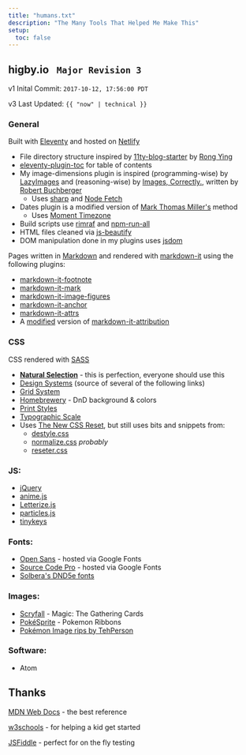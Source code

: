 ```yaml
---
title: "humans.txt"
description: "The Many Tools That Helped Me Make This"
setup:
  toc: false
---
```


<div class="info">
  <h2> higby.io <code> Major Revision 3</code></h2>
  <p>v1 Inital Commit: <code>2017-10-12, 17:56:00 PDT</code></p>
  <p>v3 Last Updated: <code>{{ "now" | technical }}</code></p>
</div>


### General

Built with [Eleventy](https://github.com/11ty/eleventy/) and hosted on [Netlify](https://www.netlify.com/)
- File directory structure inspired by [11ty-blog-starter](https://github.com/kohrongying/11ty-blog-starter/) by [Rong Ying](https://github.com/kohrongying/)
- [eleventy-plugin-toc](https://github.com/jdsteinbach/eleventy-plugin-toc/) for table of contents
- My image-dimensions plugin is inspired (programming-wise) by [LazyImages](https://github.com/liamfiddler/eleventy-plugin-lazyimages/) and (reasoning-wise) by [Images, Correctly.](https://robert-buchberger.com/blog/2021/responsive_images.html), written by [Robert Buchberger](https://github.com/rbuchberger/)
  - Uses [sharp](https://github.com/lovell/sharp/) and [Node Fetch](https://github.com/node-fetch/node-fetch/)
- Dates plugin is a modified version of [Mark Thomas Miller's](https://mtm.dev/eleventy-date-off-by-one-day/) method
  - Uses [Moment Timezone](https://github.com/moment/moment-timezone/)
- Build scripts use [rimraf](https://github.com/isaacs/rimraf/) and [npm-run-all](https://github.com/mysticatea/npm-run-all/)
- HTML files cleaned via [js-beautify](https://github.com/beautify-web/js-beautify/)
- DOM manipulation done in my plugins uses [jsdom](https://github.com/jsdom/jsdom/)

Pages written in [Markdown](https://daringfireball.net/projects/markdown/) and rendered with [markdown-it](https://github.com/markdown-it/markdown-it/) using the following plugins:

- [markdown-it-footnote](https://github.com/markdown-it/markdown-it-footnote/)
- [markdown-it-mark](https://github.com/markdown-it/markdown-it-mark/)
- [markdown-it-image-figures](https://github.com/Antonio-Laguna/markdown-it-image-figures/)
- [markdown-it-anchor](https://github.com/valeriangalliat/markdown-it-anchor)
- [markdown-it-attrs](https://github.com/arve0/markdown-it-attrs)
- A [modified](https://github.com/higby/higby.io/blob/main/src/config/plugins/src/src/cite.js) version of [markdown-it-attribution](https://github.com/dweidner/markdown-it-attribution/)

### CSS

CSS rendered with [SASS](https://sass-lang.com/)
- **[Natural Selection](https://github.com/frontaid/natural-selection/)** - this is perfection, everyone should use this
- [Design Systems](https://leerob.io/blog/style-guides-component-libraries-design-systems/) (source of several of the following links)
- [Grid System](https://tanzu.vmware.com/content/built-to-adapt/intro-to-the-8-point-grid-system-2/)
- [Homebrewery](https://github.com/naturalcrit/homebrewery/) - DnD background & colors
- [Print Styles](https://www.matuzo.at/blog/i-totally-forgot-about-print-style-sheets/)
- [Typographic Scale](https://spencermortensen.com/articles/typographic-scale/)
- Uses [The New CSS Reset](https://github.com/elad2412/the-new-css-reset/), but still uses bits and snippets from:
  - [destyle.css](https://github.com/nicolas-cusan/destyle.css/)
  - [normalize.css](https://github.com/necolas/normalize.css/) *probably*
  - [reseter.css](https://github.com/krishdevdb/reseter.css/)

### JS:

- [jQuery](https://github.com/jquery/jquery/)
- [anime.js](https://github.com/juliangarnier/anime/)
- [Letterize.js](https://github.com/WojciechKrakowiak/letterize/)
- [particles.js](https://github.com/VincentGarreau/particles.js/)
- [tinykeys](https://github.com/jamiebuilds/tinykeys/)

### Fonts:

- [Open Sans](https://fonts.google.com/specimen/Open+Sans) - hosted via Google Fonts
- [Source Code Pro](https://fonts.google.com/specimen/Source+Code+Pro) - hosted via Google Fonts
- [Solbera's DND5e fonts](https://github.com/jonathonf/solbera-dnd-fonts)

### Images:

- [Scryfall](https://scryfall.com/) - Magic: The Gathering Cards
- [PokéSprite](https://github.com/msikma/pokesprite) - Pokemon Ribbons
- [Pokémon Image rips by TehPerson](https://bulbapedia.bulbagarden.net/wiki/User:TehPerson)

### Software:

- Atom

## Thanks

[MDN Web Docs](https://developer.mozilla.org/en-US/) - the best reference

[w3schools](https://www.w3schools.com/) - for helping a kid get started

[JSFiddle](https://jsfiddle.net/) - perfect for on the fly testing
